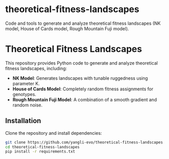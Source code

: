# theoretical-fitness-landscapes
Code and tools to generate and analyze theoretical fitness landscapes (NK model, House of Cards model, Rough Mountain Fuji model).

# Theoretical Fitness Landscapes

This repository provides Python code to generate and analyze theoretical fitness landscapes, including:
- **NK Model**: Generates landscapes with tunable ruggedness using parameter K.
- **House of Cards Model**: Completely random fitness assignments for genotypes.
- **Rough Mountain Fuji Model**: A combination of a smooth gradient and random noise.

## Installation
Clone the repository and install dependencies:
```bash
git clone https://github.com/yangli-evo/theoretical-fitness-landscapes.git
cd theoretical-fitness-landscapes
pip install -r requirements.txt
